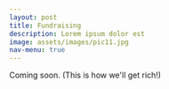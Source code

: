 ```yaml
---
layout: post
title: Fundraising
description: Lorem ipsum dolor est
image: assets/images/pic11.jpg
nav-menu: true
---
```


Coming soon.
(This is how we'll get rich!)